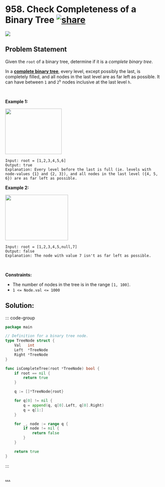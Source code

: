 # 958. Check Completeness of a Binary Tree [![share]](https://leetcode.com/problems/check-completeness-of-a-binary-tree/)

![][medium]

## Problem Statement

<p>Given the <code>root</code> of a binary tree, determine if it is a <em>complete binary tree</em>.</p>
<p>In a <strong><a href="http://en.wikipedia.org/wiki/Binary_tree#Types_of_binary_trees" target="_blank">complete binary tree</a></strong>, every level, except possibly the last, is completely filled, and all nodes in the last level are as far left as possible. It can have between <code>1</code> and <code>2<sup>h</sup></code> nodes inclusive at the last level <code>h</code>.</p>
<p> </p>
<p><strong class="example">Example 1:</strong></p>
<img alt="" src="https://assets.leetcode.com/uploads/2018/12/15/complete-binary-tree-1.png" style="width: 180px; height: 145px;"/>

```
Input: root = [1,2,3,4,5,6]
Output: true
Explanation: Every level before the last is full (ie. levels with node-values {1} and {2, 3}), and all nodes in the last level ({4, 5, 6}) are as far left as possible.
```

<p><strong class="example">Example 2:</strong></p>
<img alt="" src="https://assets.leetcode.com/uploads/2018/12/15/complete-binary-tree-2.png" style="width: 200px; height: 145px;"/>

```
Input: root = [1,2,3,4,5,null,7]
Output: false
Explanation: The node with value 7 isn't as far left as possible.
```

<p> </p>
<p><strong>Constraints:</strong></p>
<ul>
<li>The number of nodes in the tree is in the range <code>[1, 100]</code>.</li>
<li><code>1 &lt;= Node.val &lt;= 1000</code></li>
</ul>

## Solution:

::: code-group

```go [Go]
package main

// Definition for a binary tree node.
type TreeNode struct {
	Val   int
	Left  *TreeNode
	Right *TreeNode
}

func isCompleteTree(root *TreeNode) bool {
	if root == nil {
		return true
	}

	q := []*TreeNode{root}

	for q[0] != nil {
		q = append(q, q[0].Left, q[0].Right)
		q = q[1:]
	}

	for _, node := range q {
		if node != nil {
			return false
		}
	}

	return true
}

```

:::

### [_..._](#)

```

```

<!----------------------------------{ link }--------------------------------->

[share]: https://graph.org/file/3ea5234dda646b71c574a.png
[easy]: https://img.shields.io/badge/Difficulty-Easy-bright.svg
[medium]: https://img.shields.io/badge/Difficulty-Medium-yellow.svg
[hard]: https://img.shields.io/badge/Difficulty-Hard-red.svg
